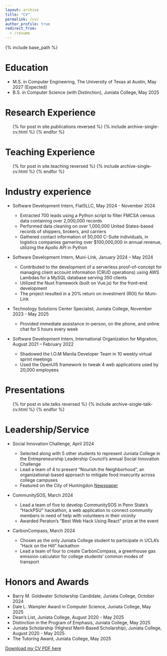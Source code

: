 ```yaml
---
layout: archive
title: "CV"
permalink: /cv/
author_profile: true
redirect_from:
  - /resume
---
```


{% include base_path %}

Education
======
* M.S. in Computer Engineering, The University of Texas at Austin, May 2027 (Expected)
* B.S. in Computer Science (with Distinction), Juniata College, May 2025

Research Experience
======
  <ul>{% for post in site.publications reversed %}
    {% include archive-single-cv.html %}
  {% endfor %}</ul>

Teaching Experience
======
  <ul>{% for post in site.teaching reversed %}
    {% include archive-single-cv.html %}
  {% endfor %}</ul>

Industry experience
======
* Software Development Intern, Flat5LLC, May 2024 - November 2024
  * Extracted 700 leads using a Python script to filter FMCSA census data containing over 2,000,000 records  
  * Performed data cleaning on over 1,000,000 United States-based records of shippers, brokers, and carriers 
  * Gathered contact information of 50,000 C-Suite individuals, in logistics companies garnering over $100,000,000 in annual revenue, utilizing the Apollo API in Python

* Software Development Intern, Muni-Link, January 2024 – May 2024
  * Contributed to the development of a serverless proof-of-concept for managing client account information (CRUD operations) using AWS Lambdas for a MySQL database serving 350 clients
  * Utilized the Nuxt framework (built on Vue.js) for the front-end development
  * The project resulted in a 20% return on investment (ROI) for Muni-Link

* Technology Solutions Center Specialist, Juniata College, November 2023 - May 2025 
  * Provided immediate assistance in-person, on the phone, and online chat for 5 hours every week 

* Software Development Intern, International Organization for Migration, August 2021 – February 2022
  * Shadowed the I.O.M Manila Developer Team in 10 weekly virtual sprint meetings
  * Used the OpenUI5 framework to tweak 4 web applications used by 20,000 employees
  
Presentations
======
  <ul>{% for post in site.talks reversed %}
    {% include archive-single-talk-cv.html  %}
  {% endfor %}</ul>
  
Leadership/Service
======
* Social Innovation Challenge, April 2024
  * Selected along with 5 other students to represent Juniata College in the Entrepreneurship Leadership Council’s annual Social Innovation Challenge   
  * Lead a team of 4 to present “Nourish the Neighborhood”, an organizational-based approach to mitigate food insecurity across college campuses 
  * Featured on the City of Huntingdon [Newspaper](https://www.huntingdondailynews.com/news/local/juniata-students-compete-in-social-innovation-challenge/article_8b616d75-59f4-5d91-81ff-3cdfb150c36f.html)

* CommunitySOS, March 2024
  * Lead a team of five to develop CommunitySOS in Penn State’s “HackPSU” hackathon, a web application to connect community members in need of help with volunteers in their vicinity
  * Awarded Peraton’s “Best Web Hack Using React” prize at the event 

* CarbonCompass, March 2024
  * Chosen as the only Juniata College student to participate in UCLA’s “Hack on the Hill” hackathon 
  * Lead a team of four to create CarbonCompass, a greenhouse gas emission calculator for college students’ common modes of transport 


Honors and Awards
======
* Barry M. Goldwater Scholarship Candidate, Juniata College, October 2024
* Dale L. Wampler Award in Computer Science, Juniata College, May 2025
* Dean’s List, Juniata College, August 2020 - May 2025
* Distinction in the Program of Emphasis, Juniata College, May 2025
* Juniata Scholarship (Highest Merit-Based Scholarship), Juniata College, August 2020 - May 2025
* The Tutoring Award, Juniata College, May 2025


[Download my CV PDF here](/files/Arman_BarraghiZadeh_CV.pdf)

